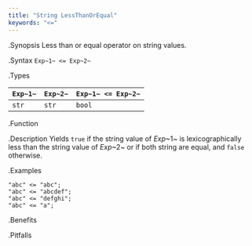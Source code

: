 ```yaml
---
title: "String LessThanOrEqual"
keywords: "<="
---
```


.Synopsis
Less than or equal operator on string values.

.Syntax
`Exp~1~ <= Exp~2~`

.Types


| `Exp~1~` | `Exp~2~` | `Exp~1~ <= Exp~2~`  |
| --- | --- | --- |
| `str`     |  `str`    | `bool`                |


.Function

.Description
Yields `true` if the string value of _Exp_~1~ is lexicographically less
than the string value of _Exp_~2~ or if both string are equal, and `false` otherwise.

.Examples
```rascal-shell
"abc" <= "abc";
"abc" <= "abcdef";
"abc" <= "defghi";
"abc" <= "a";
```

.Benefits

.Pitfalls

